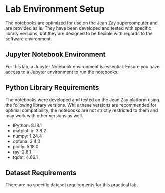 # Lab Environment Setup

The notebooks are optimized for use on the Jean Zay supercomputer and are provided as is. They have been developed and tested with specific library versions, but they are designed to be flexible with regards to the software environment.

## Jupyter Notebook Environment
For this lab, a Jupyter Notebook environment is essential. Ensure you have access to a Jupyter environment to run the notebooks.

## Python Library Requirements
The notebooks were developed and tested on the Jean Zay platform using the following library versions. While these versions are recommended for optimal compatibility, the notebooks are not strictly restricted to them and may work with other versions as well.

- IPython: 8.18.1
- matplotlib: 3.8.2
- numpy: 1.24.4
- optuna: 3.4.0
- plotly: 5.18.0
- ray: 2.8.1
- tqdm: 4.66.1

## Dataset Requirements
There are no specific dataset requirements for this practical lab.
